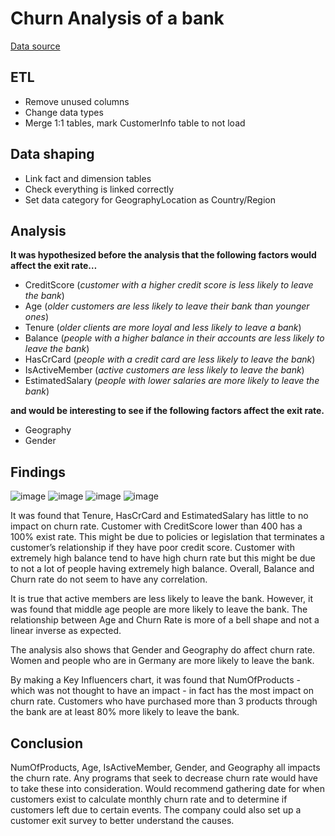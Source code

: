 # Churn Analysis of a bank 

[Data source](https://docs.google.com/document/d/1aXmR4Uv8OIxVarXNxC8OoBJsc-iBP2LV/edit?usp=drive_link&ouid=115026402983328081349&rtpof=true&sd=true)

## ETL
-	Remove unused columns
-	Change data types
-	Merge 1:1 tables, mark CustomerInfo table to not load

## Data shaping
-	Link fact and dimension tables
-	Check everything is linked correctly
-	Set data category for GeographyLocation as Country/Region

## Analysis
**It was hypothesized before the analysis that the following factors would affect the exit rate…**
-	CreditScore (*customer with a higher credit score is less likely to leave the bank*)
-	Age (*older customers are less likely to leave their bank than younger ones*)
-	Tenure (*older clients are more loyal and less likely to leave a bank*)
-	Balance (*people with a higher balance in their accounts are less likely to leave the bank*)
-	HasCrCard (*people with a credit card are less likely to leave the bank*)
-	IsActiveMember (*active customers are less likely to leave the bank*)
-	EstimatedSalary (*people with lower salaries are more likely to leave the bank*)

**and would be interesting to see if the following factors affect the exit rate.**
-	Geography
-	Gender

## Findings
![image](https://github.com/turtledxdy/churn-analysis/assets/137591228/0c74da59-4ffa-4377-9d11-9ae273fad88a)
![image](https://github.com/turtledxdy/churn-analysis/assets/137591228/38817501-7d05-4dc0-9e54-67d6c3e5a592) 
![image](https://github.com/turtledxdy/churn-analysis/assets/137591228/1b511462-9481-4e37-b3f6-2531b46e9023)
![image](https://github.com/turtledxdy/churn-analysis/assets/137591228/31bb4fe9-9240-414f-9b23-786c257d1e30)

It was found that Tenure, HasCrCard and EstimatedSalary has little to no impact on churn rate. Customer with CreditScore lower than 400 has a 100% exist rate. This might be due to policies or legislation that terminates a customer’s relationship if they have poor credit score. Customer with extremely high balance tend to have high churn rate but this might be due to not a lot of people having extremely high balance. Overall, Balance and Churn rate do not seem to have any correlation. 

It is true that active members are less likely to leave the bank. However, it was found that middle age people are more likely to leave the bank. The relationship between Age and Churn Rate is more of a bell shape and not a linear inverse as expected.

The analysis also shows that Gender and Geography do affect churn rate. Women and people who are in Germany are more likely to leave the bank.

By making a Key Influencers chart, it was found that NumOfProducts - which was not thought to have an impact - in fact has the most impact on churn rate. Customers who have purchased more than 3 products through the bank are at least 80% more likely to leave the bank.

## Conclusion
NumOfProducts, Age, IsActiveMember, Gender, and Geography all impacts the churn rate. Any programs that seek to decrease churn rate would have to take these into consideration.
Would recommend gathering date for when customers exist to calculate monthly churn rate and to determine if customers left due to certain events. The company could also set up a customer exit survey to better understand the causes.
